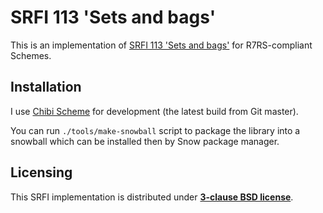 # SRFI 113 'Sets and bags'

This is an implementation of [SRFI 113 'Sets and bags'](//srfi.schemers.org/srfi-113/srfi-113.html) for R7RS-compliant Schemes.

## Installation

I use [Chibi Scheme](//github.com/ashinn/chibi-scheme) for development (the latest build from Git master).

You can run `./tools/make-snowball` script to package the library into a snowball which can be installed
then by Snow package manager.

## Licensing

This SRFI implementation is distributed under **[3-clause BSD license](LICENSE)**.
